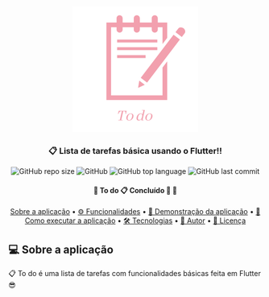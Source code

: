 <p align="center">
  <img src="https://github.com/claylton/to_do/blob/master/readme-elements/banner.png" height="250" width="250" alt="Unform" />
</p>

<h3 align="center">
  📋 Lista de tarefas básica usando o Flutter!!
</h3>

<div align="center">
  
 ![GitHub repo size](https://img.shields.io/github/repo-size/claylton/to_do)
 ![GitHub](https://img.shields.io/github/license/claylton/to_do)
 ![GitHub top language](https://img.shields.io/github/languages/top/claylton/to_do)
 ![GitHub last commit](https://img.shields.io/github/last-commit/claylton/to_do)

</div>

<h4 align="center"> 
	🚧  To do 📋 Concluído 🚀 🚧
</h4>

<p align="center">
 <a href="#sobre">Sobre a aplicação</a> •
 <a href="#funcionalidades">⚙️ Funcionalidades</a> • 
 <a href="#tecnologias">📱 Demonstração da aplicação</a> • 
 <a href="#executar">🚀 Como executar a aplicação</a> • 
 <a href="#tecnologias">🛠 Tecnologias</a> •
 <a href="#autor">🦸 Autor</a> •
 <a href="#licenca">📝 Licença</a>
</p>

## 💻 Sobre a aplicação

📋 To do é uma lista de tarefas com funcionalidades básicas feita em Flutter 😎
